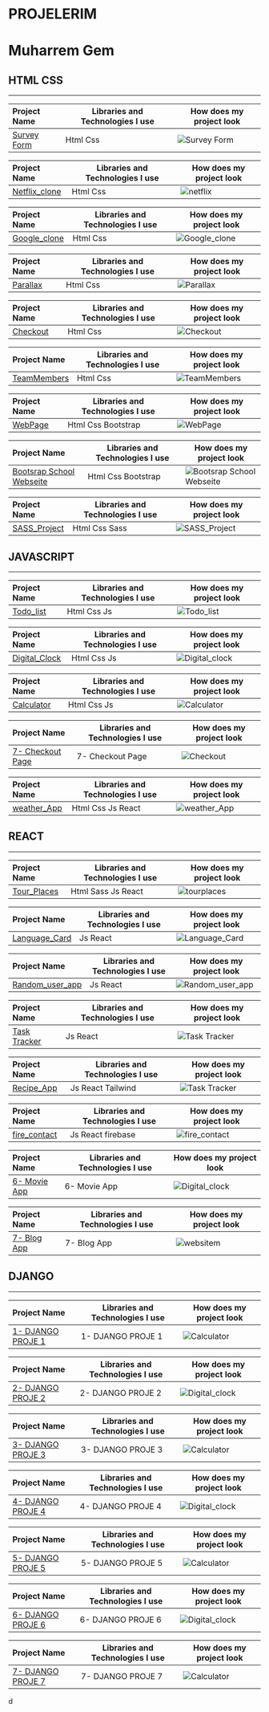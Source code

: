 # PROJELERIM

# Muharrem Gem

## HTML CSS

<hr>

| Project Name                                                       | Libraries and Technologies I use | How does my project look           |
| :----------------------------------------------------------------- | -------------------------------- | ---------------------------------- |
| [Survey Form](https://muharremgem.github.io/HTML_CSS_Survey_form/) | Html Css                         | ![Survey Form](img/surveyform.gif) |

| Project Name                                                           | Libraries and Technologies I use | How does my project look     |
| :--------------------------------------------------------------------- | -------------------------------- | ---------------------------- |
| [Netflix_clone](https://muharremgem.github.io/HTML_CSS_Netflix_clone/) | Html Css                         | ![netflix](img/netflix1.gif) |

| Project Name                                                         | Libraries and Technologies I use | How does my project look        |
| :------------------------------------------------------------------- | -------------------------------- | ------------------------------- |
| [Google_clone](https://muharremgem.github.io/HTML_CSS_Google_clone/) | Html Css                         | ![Google_clone](img/google.gif) |

| Project Name                                                 | Libraries and Technologies I use | How does my project look      |
| :----------------------------------------------------------- | -------------------------------- | ----------------------------- |
| [Parallax](https://muharremgem.github.io/HTML_CSS_Parallax/) | Html Css                         | ![Parallax](img/parallax.gif) |

| Project Name                                                 | Libraries and Technologies I use | How does my project look          |
| :----------------------------------------------------------- | -------------------------------- | --------------------------------- |
| [Checkout](https://muharremgem.github.io/HTML_CSS_Checkout/) | Html Css                         | ![Checkout](img/checkout_app.gif) |

| Project Name                                                       | Libraries and Technologies I use | How does my project look              |
| :----------------------------------------------------------------- | -------------------------------- | ------------------------------------- |
| [TeamMembers](https://muharremgem.github.io/HTML_CSS_TeamMembers/) | Html Css                         | ![TeamMembers](img/team_members1.gif) |

| Project Name                                       | Libraries and Technologies I use | How does my project look    |
| :------------------------------------------------- | -------------------------------- | --------------------------- |
| [WebPage](https://bootstrap-web-page.vercel.app/#) | Html Css Bootstrap               | ![WebPage](img/webpage.gif) |

| Project Name                                                                 | Libraries and Technologies I use | How does my project look                     |
| :--------------------------------------------------------------------------- | -------------------------------- | -------------------------------------------- |
| [Bootsrap School Webseite](https://muharremgem.github.io/BOOTSTRAP_project/) | Html Css Bootstrap               | ![Bootsrap School Webseite](img/project.gif) |

| Project Name                                                | Libraries and Technologies I use | How does my project look      |
| :---------------------------------------------------------- | -------------------------------- | ----------------------------- |
| [SASS_Project](https://muharremgem.github.io/SASS_Project/) | Html Css Sass                    | ![SASS_Project](img/sass.gif) |

## JAVASCRIPT

<hr>

| Project Name                                                     | Libraries and Technologies I use | How does my project look        |
| :--------------------------------------------------------------- | -------------------------------- | ------------------------------- |
| [Todo_list](https://muharremgem.github.io/JavaScript_Todo_list/) | Html Css Js                      | ![Todo_list](img/Todo_list.gif) |

| Project Name                                                                        | Libraries and Technologies I use | How does my project look        |
| :---------------------------------------------------------------------------------- | -------------------------------- | ------------------------------- |
| [Digital_Clock](https://javascript-digital-clock-24akepg2y-muharremgem.vercel.app/) | Html Css Js                      | ![Digital_clock](img/clock.gif) |

| Project Name                                             | Libraries and Technologies I use | How does my project look          |
| :------------------------------------------------------- | -------------------------------- | --------------------------------- |
| [Calculator](https://html-css-js-calculator.vercel.app/) | Html Css Js                      | ![Calculator](img/CALCULATOR.gif) |

| Project Name                                                                | Libraries and Technologies I use | How does my project look          |
| :-------------------------------------------------------------------------- | -------------------------------- | --------------------------------- |
| [7- Checkout Page](https://muharremgem.github.io/JAVASCRIPT_Checkout_Page/) | 7- Checkout Page                 | ![Checkout](img/checkout_app.gif) |

| Project Name                                                     | Libraries and Technologies I use | How does my project look        |
| :--------------------------------------------------------------- | -------------------------------- | ------------------------------- |
| [weather_App](https://react-alpha-team-weather-hrd5.vercel.app/) | Html Css Js React                | ![weather_App](img/weather.gif) |

## REACT

<hr>

| Project Name                                       | Libraries and Technologies I use | How does my project look          |
| :------------------------------------------------- | -------------------------------- | --------------------------------- |
| [Tour_Places](https://reacttourplaces.vercel.app/) | Html Sass Js React               | ![tourplaces](img/tourplaces.gif) |

| Project Name                                                    | Libraries and Technologies I use | How does my project look               |
| :-------------------------------------------------------------- | -------------------------------- | -------------------------------------- |
| [Language_Card](https://react-language-cards-seven.vercel.app/) | Js React                         | ![Language_Card](img/languageCard.gif) |

| Project Name                                                 | Libraries and Technologies I use | How does my project look            |
| :----------------------------------------------------------- | -------------------------------- | ----------------------------------- |
| [Random_user_app](https://react-random-user-app.vercel.app/) | Js React                         | ![Random_user_app](img/userApp.gif) |

| Project Name                                                       | Libraries and Technologies I use | How does my project look      |
| :----------------------------------------------------------------- | -------------------------------- | ----------------------------- |
| [Task Tracker](https://react-task-tracker-muharremgem.vercel.app/) | Js React                         | ![Task Tracker](img/task.gif) |

| Project Name                                                   | Libraries and Technologies I use | How does my project look        |
| :------------------------------------------------------------- | -------------------------------- | ------------------------------- |
| [Recipe_App](https://react-recipe-app-muharremgem.vercel.app/) | Js React Tailwind                | ![Task Tracker](img/recipe.gif) |

| Project Name                                             | Libraries and Technologies I use | How does my project look         |
| :------------------------------------------------------- | -------------------------------- | -------------------------------- |
| [fire_contact](https://firecontact-app-roan.vercel.app/) | Js React firebase                | ![fire_contact](img/contact.gif) |

| Project Name                                                                       | Libraries and Technologies I use | How does my project look |
| :--------------------------------------------------------------------------------- | -------------------------------- | ------------------------ |
| [6- Movie App](https://javascript-digital-clock-24akepg2y-muharremgem.vercel.app/) | 6- Movie App                     | ![Digital_clock](gif)    |

| Project Name                                | Libraries and Technologies I use | How does my project look |
| :------------------------------------------ | -------------------------------- | ------------------------ |
| [7- Blog App](https://www.muharremgem.com/) | 7- Blog App                      | ![websitem](gif)         |

## DJANGO

<hr>

| Project Name                                                    | Libraries and Technologies I use | How does my project look |
| :-------------------------------------------------------------- | -------------------------------- | ------------------------ |
| [1- DJANGO PROJE 1](https://html-css-js-calculator.vercel.app/) | 1- DJANGO PROJE 1                | ![Calculator](./img/gif) |

| Project Name                                                                             | Libraries and Technologies I use | How does my project look    |
| :--------------------------------------------------------------------------------------- | -------------------------------- | --------------------------- |
| [2- DJANGO PROJE 2 ](https://javascript-digital-clock-24akepg2y-muharremgem.vercel.app/) | 2- DJANGO PROJE 2                | ![Digital_clock](./img/gif) |

| Project Name                                                     | Libraries and Technologies I use | How does my project look  |
| :--------------------------------------------------------------- | -------------------------------- | ------------------------- |
| [3- DJANGO PROJE 3 ](https://html-css-js-calculator.vercel.app/) | 3- DJANGO PROJE 3                | ![Calculator](./img/.gif) |

| Project Name                                                                            | Libraries and Technologies I use | How does my project look     |
| :-------------------------------------------------------------------------------------- | -------------------------------- | ---------------------------- |
| [4- DJANGO PROJE 4](https://javascript-digital-clock-24akepg2y-muharremgem.vercel.app/) | 4- DJANGO PROJE 4                | ![Digital_clock](./img/.gif) |

| Project Name                                                    | Libraries and Technologies I use | How does my project look  |
| :-------------------------------------------------------------- | -------------------------------- | ------------------------- |
| [5- DJANGO PROJE 5](https://html-css-js-calculator.vercel.app/) | 5- DJANGO PROJE 5                | ![Calculator](./img/.gif) |

| Project Name                                                                            | Libraries and Technologies I use | How does my project look    |
| :-------------------------------------------------------------------------------------- | -------------------------------- | --------------------------- |
| [6- DJANGO PROJE 6](https://javascript-digital-clock-24akepg2y-muharremgem.vercel.app/) | 6- DJANGO PROJE 6                | ![Digital_clock](./img/gif) |

| Project Name                                                    | Libraries and Technologies I use | How does my project look  |
| :-------------------------------------------------------------- | -------------------------------- | ------------------------- |
| [7- DJANGO PROJE 7](https://html-css-js-calculator.vercel.app/) | 7- DJANGO PROJE 7                | ![Calculator](./img/Cgif) |

d

